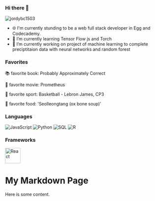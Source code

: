### Hi there 👋

![jordybc1503](https://drive.google.com/uc?export=view&id=1H5pC7wruxMFKj0NEpCFCPGqYOL10TOB-)



 - 🌐 I'm currently stunding to be a web full stack developer in Egg and Codecademy.
 - 🌱 I’m currently learning Tensor Flow js and Torch
 -  🔭 I’m currently working on project of machine learning to complete preciptitaion data with neural networks and random forest

### Favorites
:books: favorite book: Probably Approximately Correct 

:movie_camera: favorite movie: Prometheus

🏀 favorite sport: Basketball - Lebron James, CP3

🍲 favorite food: 'Seolleongtang (ox bone soup)'

### Languages
![JavaScript](https://img.shields.io/badge/logo-javascript-blue?logo=javascript)
![Python](https://img.shields.io/badge/-Python-000?&logo=Python)
![SQL](https://img.shields.io/badge/-SQL-000?&logo=MySQL)
![R](https://img.shields.io/badge/-R-000?&logo=R)

### Frameworks

<img src="https://cdn.worldvectorlogo.com/logos/react-2.svg" alt="React" width="50" height="50">

<!-- Markdown content -->
# My Markdown Page

Here is some content.

<!-- HTML and JavaScript content -->
<script>
  document.addEventListener("DOMContentLoaded", function() {
    document.getElementById("demo").innerHTML = "Hello from JavaScript!";
  });
</script>

<div id="demo"></div>


<!--
**jordybc1503/jordybc1503** is a ✨ _special_ ✨ repository because its `README.md` (this file) appears on your GitHub profile.

Here are some ideas to get you started:

- 🔭 I’m currently working on ...
- 🌱 I’m currently learning ...
- 👯 I’m looking to collaborate on ...
- 🤔 I’m looking for help with ...
- 💬 Ask me about ...
- 📫 How to reach me: ...
- 😄 Pronouns: ...
- ⚡ Fun fact: ...
-->
